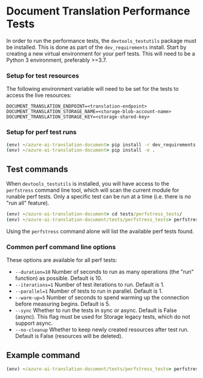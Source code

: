 # Document Translation Performance Tests

In order to run the performance tests, the `devtools_testutils` package must be installed. This is done as part of the `dev_requirements` install.
Start by creating a new virtual environment for your perf tests. This will need to be a Python 3 environment, preferably >=3.7.

### Setup for test resources

The following environment variable will need to be set for the tests to access the live resources:

```
DOCUMENT_TRANSLATION_ENDPOINT=<translation-endpoint>
DOCUMENT_TRANSLATION_STORAGE_NAME=<storage-blob-account-name>
DOCUMENT_TRANSLATION_STORAGE_KEY=<storage-shared-key>
```

### Setup for perf test runs

```cmd
(env) ~/azure-ai-translation-document> pip install -r dev_requirements.txt
(env) ~/azure-ai-translation-document> pip install -e .
```

## Test commands

When `devtools_testutils` is installed, you will have access to the `perfstress` command line tool, which will scan the current module for runable perf tests. Only a specific test can be run at a time (i.e. there is no "run all" feature).

```cmd
(env) ~/azure-ai-translation-document> cd tests/perfstress_tests/
(env) ~/azure-ai-translation-document/tests/perfstress_tests> perfstress
```
Using the `perfstress` command alone will list the available perf tests found.

### Common perf command line options
These options are available for all perf tests:
- `--duration=10` Number of seconds to run as many operations (the "run" function) as possible. Default is 10.
- `--iterations=1` Number of test iterations to run. Default is 1.
- `--parallel=1` Number of tests to run in parallel. Default is 1.
- `--warm-up=5` Number of seconds to spend warming up the connection before measuring begins. Default is 5.
- `--sync` Whether to run the tests in sync or async. Default is False (async). This flag must be used for Storage legacy tests, which do not support async.
- `--no-cleanup` Whether to keep newly created resources after test run. Default is False (resources will be deleted).

## Example command
```cmd
(env) ~/azure-ai-translation-document/tests/perfstress_tests> perfstress TranslationPerfStressTest
```
